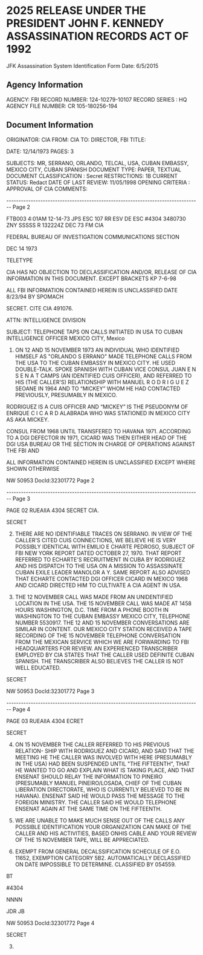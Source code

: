 # 2025 RELEASE UNDER THE PRESIDENT JOHN F. KENNEDY ASSASSINATION RECORDS ACT OF 1992
JFK Assassination System
Identification Form
Date: 6/5/2015

## Agency Information

AGENCY: FBI
RECORD NUMBER: 124-10279-10107
RECORD SERIES : HQ
AGENCY FILE NUMBER: CR 105-180256-194

## Document Information

ORIGINATOR: CIA
FROM: CIA
TO: DIRECTOR, FBI
TITLE:

DATE: 12/14/1973
PAGES: 3

SUBJECTS: MR, SERRANO, ORLANDO, TELCAL, USA, CUBAN EMBASSY, MEXICO CITY, CUBAN SPANISH
DOCUMENT TYPE: PAPER, TEXTUAL DOCUMENT
CLASSIFICATION : Secret
RESTRICTIONS: 1B
CURRENT STATUS: Redact
DATE OF LAST REVIEW: 11/05/1998
OPENING CRITERIA : APPROVAL OF CIA
COMMENTS:


-------------------------------------------------------------------------------- Page 2

FTB003 4:01AM 12-14-73 JPS
ESC 107
RR ESV
DE ESC #4304 3480730
ZNY SSSSS
R 132224Z DEC 73
FM CIA

FEDERAL BUREAU OF INVESTIGATION
COMMUNICATIONS SECTION

DEC 14 1973

TELETYPE

CIA HAS NO OBJECTION TO
DECLASSIFICATION AND/OR,
RELEASE OF CIA INFORMATION
IN THIS DOCUMENT. EXCEPT BRACKETS
KP 7-6-98

ALL FBI INFORMATION CONTAINED
HEREIN IS UNCLASSIFIED
DATE 8/23/94 BY SPOMACH

SECRET. CITE CIA 491076.

ATTN: INTELLIGENCE DIVISION

SUBJECT: TELEPHONE TAPS ON CALLS INITIATED IN USA TO CUBAN
INTELLIGENCE OFFICER MEXICO CITY, Mexico

1. ON 12 AND 15 NOVEMBER 1973 AN INDIVIDUAL WHO IDENTIFIED HIMSELF AS "ORLANDO S ERRANO" MADE TELEPHONE CALLS FROM THE USA TO THE CUBAN EMBASSY IN MEXICO CITY. HE USED DOUBLE-TALK.
   SPOKE SPANISH WITH CUBAN VICE CONSUL JUAN E N S E N A T CAMPS (AN IDENTIFIED CUIS OFFICER), AND REFERRED TO HIS (THE CALLER'S) RELATIONSHIP WITH MANUEL R O D R I G U E Z SEOANE IN 1964 AND TO “MICKEY” WHOM HE HAD CONTACTED PREVIOUSLY, PRESUMABLY IN MEXICO.

RODRIGUEZ IS A CUIS OFFICER AND “MICKEY” IS THE PSEUDONYM OF ENRIQUE C I C A R D ALABRADA WHO WAS STATIONED IN MEXICO CITY AS AKA MICKEY.

CONSUL FROM 1968 UNTIL TRANSFERED TO HAVANA 1971. ACCORDING TO A DGI DEFECTOR IN 1971, CICARD WAS THEN EITHER HEAD OF THE DGI USA BUREAU OR THE SECTION IN CHARGE OF OPERATIONS AGAINST THE FBI AND

ALL INFORMATION CONTAINED
HEREIN IS UNCLASSIFIED EXCEPT
WHERE SHOWN OTHERWISE

NW 50953 DocId:32301772 Page 2


-------------------------------------------------------------------------------- Page 3

PAGE 02 RUEAIIA 4304 SECRET
CIA.

SECRET

2. THERE ARE NO IDENTIFIABLE TRACES ON SERRANO. IN VIEW OF THE CALLER'S CITED CUIS CONNECTIONS, WE BELIEVE HE IS VERY POSSIBLY IDENTICAL WITH EMILIO E CHARTE PEDROSO, SUBJECT OF FBI NEW YORK REPORT DATED OCTOBER 27, 1970. THAT REPORT REFERRED TO ECHARTE'S RECRUITMENT IN CUBA BY RODRIGUEZ AND HIS DISPATCH TO THE USA ON A MISSION TO ASSASSINATE CUBAN EXILE LEADER MANOLOR A Y.
   SAME REPORT ALSO ADVISED THAT ECHARTE CONTACTED DGI OFFICER CICARD IN MEXICO 1968 AND CICARD DIRECTED HIM TO CULTIVATE A CIA AGENT IN USA.

3. THE 12 NOVEMBER CALL WAS MADE FROM AN UNIDENTIFIED LOCATION IN THE USA. THE 15 NOVEMBER CALL WAS MADE AT 1458 HOURS WASHINGTON, D.C. TIME FROM A PHONE BOOTH IN WASHINGTON TO THE CUBAN EMBASSY MEXICO CITY, TELEPHONE NUMBER 5530917. THE 12 AND 15 NOVEMBER CONVERSATIONS ARE SIMILAR IN CONTENT. OUR MEXICO CITY STATION RECEIVED A TAPE RECORDING OF THE 15 NOVEMBER TELEPHONE CONVERSATION FROM THE MEXICAN SERVICE WHICH WE ARE FORWARDING TO FBI HEADQUARTERS FOR REVIEW. AN EXPERIENCED TRANSCRIBER EMPLOYED BY CIA STATES THAT THE CALLER USED DEFINITE CUBAN SPANISH. THE TRANSCRIBER ALSO BELIEVES THE CALLER IS NOT WELL EDUCATED.

SECRET

NW 50953 DocId:32301772 Page 3


-------------------------------------------------------------------------------- Page 4

PAGE 03 RUEAIIA 4304 ECRET

SECRET

4. ON 15 NOVEMBER THE CALLER REFERRED TO HIS PREVIOUS RELATION-
   SHIP WITH RODRIGUEZ AND CICARD, AND SAID THAT THE MEETING HE THE
   CALLER WAS INVOLVED WITH HERE (PRESUMABLY IN THE USA) HAD BEEN
   SUSPENDED UNTIL "THE FIFTEENTH", THAT HE WANTED TO GO AND EXPLAIN
   WHAT IS TAKING PLACE, AND THAT ENSENAT SHOULD RELAY THE INFORMATION
   TO PINEIRO (PRESUMABLY MANUEL PINEIRO/LOSADA, CHIEF OF THE
   CUBAN LIBERATION DIRECTORATE, WHO IS CURRENTLY BELIEVED TO BE IN
   HAVANA). ENSENAT SAID HE WOULD PASS THE MESSAGE TO THE FOREIGN
   MINISTRY. THE CALLER SAID HE WOULD TELEPHONE ENSENAT AGAIN AT THE
   SAME TIME ON THE FIFTEENTH.

5. WE ARE UNABLE TO MAKE MUCH SENSE OUT OF THE CALLS ANY
   POSSIBLE IDENTIFICATION YOUR ORGANIZATION CAN MAKE OF THE CALLER
   AND HIS ACTIVITIES, BASED ONHIS CABLE AND YOUR REVIEW OF THE 15
   NOVEMBER TAPE, WILL BE APPRECIATED.

6. EXEMPT FROM GENERAL DECALSSIFICATION SCHECULE OF E.O.
   11652, EXEMPTION CATEGORY 5B2. AUTOMATICALLY DECLASSIFIED ON DATE
   IMPOSSIBLE TO DETERMINE. CLASSIFIED BY 054559.

BT

#4304

NNNN

JDR JB

NW 50953 DocId:32301772 Page 4

SECRET

3. 
